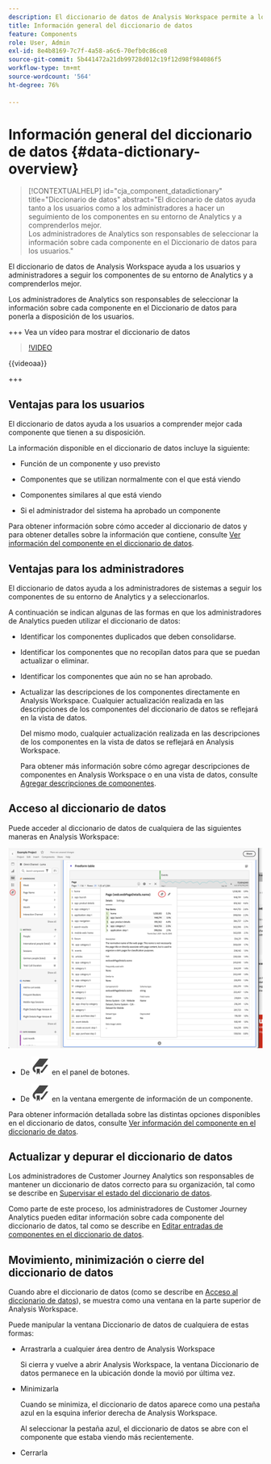 ```yaml
---
description: El diccionario de datos de Analysis Workspace permite a los usuarios catalogar y seguir los distintos componentes de Analysis Workspace, incluido su uso previsto, cuáles están aprobados, cuáles son duplicados, etc.
title: Información general del diccionario de datos
feature: Components
role: User, Admin
exl-id: 8e4b8169-7c7f-4a58-a6c6-70efb0c86ce8
source-git-commit: 5b441472a21db99728d012c19f12d98f984086f5
workflow-type: tm+mt
source-wordcount: '564'
ht-degree: 76%

---
```


# Información general del diccionario de datos {#data-dictionary-overview}

<!-- markdownlint-disable MD034 -->

>[!CONTEXTUALHELP]
>id="cja_component_datadictionary"
>title="Diccionario de datos"
>abstract="El diccionario de datos ayuda tanto a los usuarios como a los administradores a hacer un seguimiento de los componentes en su entorno de Analytics y a comprenderlos mejor. <br/>Los administradores de Analytics son responsables de seleccionar la información sobre cada componente en el Diccionario de datos para los usuarios."

<!-- markdownlint-enable MD034 -->


El diccionario de datos de Analysis Workspace ayuda a los usuarios y administradores a seguir los componentes de su entorno de Analytics y a comprenderlos mejor.

Los administradores de Analytics son responsables de seleccionar la información sobre cada componente en el Diccionario de datos para ponerla a disposición de los usuarios.


+++ Vea un vídeo para mostrar el diccionario de datos

>[!VIDEO](https://video.tv.adobe.com/v/3418028/?quality=12&learn=on)

{{videoaa}}

+++

## Ventajas para los usuarios

El diccionario de datos ayuda a los usuarios a comprender mejor cada componente que tienen a su disposición.

La información disponible en el diccionario de datos incluye la siguiente:

* Función de un componente y uso previsto

* Componentes que se utilizan normalmente con el que está viendo

* Componentes similares al que está viendo

* Si el administrador del sistema ha aprobado un componente

Para obtener información sobre cómo acceder al diccionario de datos y para obtener detalles sobre la información que contiene, consulte [Ver información del componente en el diccionario de datos](/help/components/data-dictionary/view-data-dictionary.md).

## Ventajas para los administradores

El diccionario de datos ayuda a los administradores de sistemas a seguir los componentes de su entorno de Analytics y a seleccionarlos.

A continuación se indican algunas de las formas en que los administradores de Analytics pueden utilizar el diccionario de datos:

* Identificar los componentes duplicados que deben consolidarse.

* Identificar los componentes que no recopilan datos para que se puedan actualizar o eliminar.

* Identificar los componentes que aún no se han aprobado.

* Actualizar las descripciones de los componentes directamente en Analysis Workspace. Cualquier actualización realizada en las descripciones de los componentes del diccionario de datos se reflejará en la vista de datos.

  Del mismo modo, cualquier actualización realizada en las descripciones de los componentes en la vista de datos se reflejará en Analysis Workspace.

  Para obtener más información sobre cómo agregar descripciones de componentes en Analysis Workspace o en una vista de datos, consulte [Agregar descripciones de componentes](/help/components/add-component-descriptions.md).

## Acceso al diccionario de datos

Puede acceder al diccionario de datos de cualquiera de las siguientes maneras en Analysis Workspace:

![Icono del diccionario de datos en el panel izquierdo](assets/data-dictionary-access.png)

* De ![Marcador](/help/assets/icons/Bookmark.svg) en el panel de botones.



* De ![Marcador](/help/assets/icons/Bookmark.svg) en la ventana emergente de información de un componente.


Para obtener información detallada sobre las distintas opciones disponibles en el diccionario de datos, consulte [Ver información del componente en el diccionario de datos](/help/components/data-dictionary/view-data-dictionary.md).

## Actualizar y depurar el diccionario de datos

Los administradores de Customer Journey Analytics son responsables de mantener un diccionario de datos correcto para su organización, tal como se describe en [Supervisar el estado del diccionario de datos](/help/components/data-dictionary/monitor-data-dictionary-health.md).

Como parte de este proceso, los administradores de Customer Journey Analytics pueden editar información sobre cada componente del diccionario de datos, tal como se describe en [Editar entradas de componentes en el diccionario de datos](/help/components/data-dictionary/edit-entries-data-dictionary.md).

## Movimiento, minimización o cierre del diccionario de datos

Cuando abre el diccionario de datos (como se describe en [Acceso al diccionario de datos](#access-the-data-dictionary)), se muestra como una ventana en la parte superior de Analysis Workspace.

Puede manipular la ventana Diccionario de datos de cualquiera de estas formas:

* Arrastrarla a cualquier área dentro de Analysis Workspace

  Si cierra y vuelve a abrir Analysis Workspace, la ventana Diccionario de datos permanece en la ubicación donde la movió por última vez. <!--True?-->

* Minimizarla

  Cuando se minimiza, el diccionario de datos aparece como una pestaña azul en la esquina inferior derecha de Analysis Workspace.

  Al seleccionar la pestaña azul, el diccionario de datos se abre con el componente que estaba viendo más recientemente.

* Cerrarla
